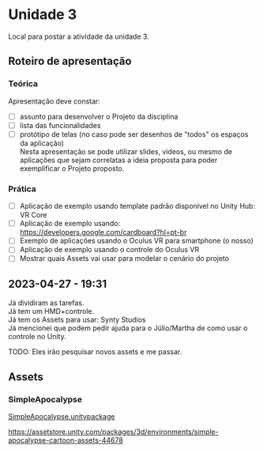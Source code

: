 # Unidade 3

Local para postar a atividade da unidade 3.  

## Roteiro de apresentação

### Teórica

Apresentação deve constar:

- [ ] assunto para desenvolver o Projeto da disciplina  
- [ ] lista das funcionalidades  
- [ ] protótipo de telas (no caso pode ser desenhos de "todos" os espaços da aplicação)  
Nesta apresentação se pode utilizar slides, videos, ou mesmo de aplicações que sejam correlatas a ideia proposta para poder exemplificar o Projeto proposto.

### Prática

- [ ] Aplicação de exemplo usando template padrão disponível no Unity Hub: VR Core  
- [ ] Aplicação de exemplo usando: <https://developers.google.com/cardboard?hl=pt-br>  
- [ ] Exemplo de aplicações usando o Oculus VR para smartphone (o nosso)  
- [ ] Aplicação de exemplo usando o controle do Oculus VR  
- [ ] Mostrar quais Assets vai usar para modelar o cenário do projeto  

## 2023-04-27 - 19:31

Já dividiram as tarefas.  
Já tem um HMD+controle.  
Já tem os Assets para usar: Synty Studios  
Já mencionei que podem pedir ajuda para o Júlio/Martha de como usar o controle no Unity.  

TODO: Eles irão pesquisar novos assets e me passar.  

## Assets

### SimpleApocalypse

[SimpleApocalypse.unitypackage](SimpleApocalypse.unitypackage)  

<https://assetstore.unity.com/packages/3d/environments/simple-apocalypse-cartoon-assets-44678>  

